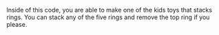 Inside of this code, you are able to make one of the kids toys that stacks rings. You can stack any of the five rings and remove the top ring if you please.
